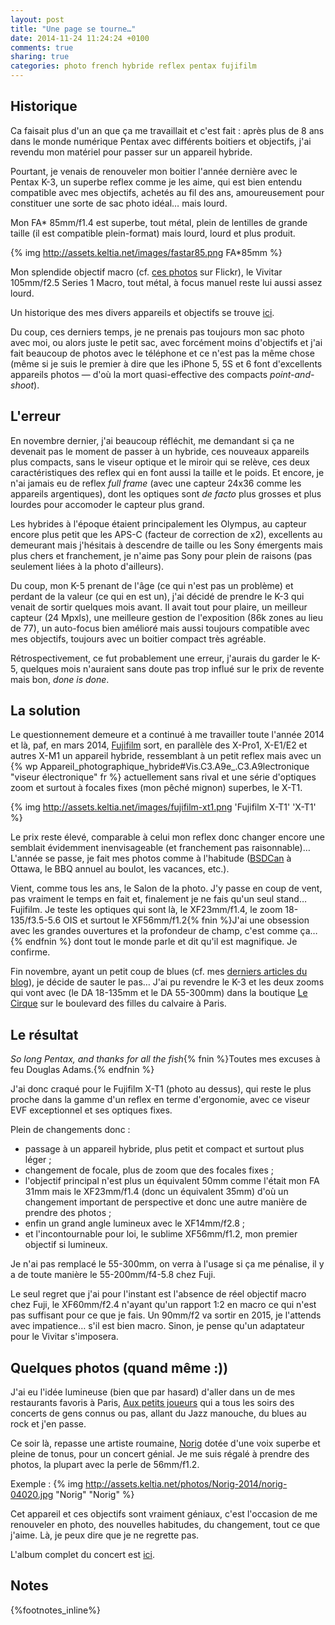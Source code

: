 ```yaml
---
layout: post
title: "Une page se tourne…"
date: 2014-11-24 11:24:24 +0100
comments: true
sharing: true
categories: photo french hybride reflex pentax fujifilm
---
```


## Historique

Ca faisait plus d'un an que ça me travaillait et c'est fait : après plus de 8 ans dans le monde numérique Pentax avec différents boitiers et objectifs, j'ai revendu mon matériel pour passer sur un appareil hybride.

Pourtant, je venais de renouveler mon boitier l'année dernière avec le Pentax K-3, un superbe reflex comme je les aime, qui est bien entendu compatible avec mes objectifs, achetés au fil des ans, amoureusement pour constituer une sorte de sac photo idéal… mais lourd.
<!--more-->
Mon FA* 85mm/f1.4 est superbe, tout métal, plein de lentilles de grande taille (il est compatible plein-format) mais lourd, lourd et plus produit.

{% img http://assets.keltia.net/images/fastar85.png FA*85mm %}

Mon splendide objectif macro (cf. [ces photos](https://www.flickr.com/search/?text=macros&sort=relevance&user_id=62014261%40N00) sur Flickr), le Vivitar 105mm/f2.5 Series 1 Macro, tout métal, à focus manuel reste lui aussi assez lourd.

Un historique des mes divers appareils et objectifs se trouve [ici](https://www.keltia.net/articles/photography/cameras/).

Du coup, ces derniers temps, je ne prenais pas toujours mon sac photo avec moi, ou alors juste le petit sac, avec forcément moins d'objectifs et j'ai fait beaucoup de photos avec le téléphone et ce n'est pas la même chose (même si je suis le premier à dire que les iPhone 5, 5S et 6 font d'excellents appareils photos — d'où la mort quasi-effective des compacts _point-and-shoot_).

## L'erreur

En novembre dernier, j'ai beaucoup réfléchit, me demandant si ça ne devenait pas le moment de passer à un hybride, ces nouveaux appareils plus compacts, sans le viseur optique et le miroir qui se relève, ces deux caractéristiques des reflex qui en font aussi la taille et le poids. Et encore, je n'ai jamais eu de reflex _full frame_ (avec une capteur 24x36 comme les appareils argentiques), dont les optiques sont _de facto_ plus grosses et plus lourdes pour accomoder le capteur plus grand.

Les hybrides à l'époque étaient principalement les Olympus, au capteur encore plus petit que les APS-C (facteur de correction de x2), excellents au demeurant mais j'hésitais à descendre de taille ou les Sony émergents mais plus chers et franchement, je n'aime pas Sony pour plein de raisons (pas seulement liées à la photo d'ailleurs).

Du coup, mon K-5 prenant de l'âge (ce qui n'est pas un problème) et perdant de la valeur (ce qui en est un), j'ai décidé de prendre le K-3 qui venait de sortir quelques mois avant. Il avait tout pour plaire, un meilleur capteur (24 Mpxls), une meilleure gestion de l'exposition (86k zones au lieu de 77), un auto-focus bien amélioré mais aussi toujours compatible avec mes objectifs, toujours avec un boitier compact très agréable.

Rétrospectivement, ce fut probablement une erreur, j'aurais du garder le K-5, quelques mois n'auraient sans doute pas trop influé sur le prix de revente mais bon, _done is done_.

## La solution

Le questionnement demeure et a continué à me travailler toute l'année 2014 et là, paf, en mars 2014, [Fujifilm](http://fujufilm.com/) sort, en parallèle des X-Pro1, X-E1/E2 et autres X-M1 un appareil hybride, ressemblant à un petit reflex mais avec un {% wp Appareil_photographique_hybride#Vis.C3.A9e_.C3.A9lectronique "viseur électronique" fr %} actuellement sans rival et une série d'optiques zoom et surtout à focales fixes (mon pêché mignon) superbes, le X-T1.

{% img http://assets.keltia.net/images/fujifilm-xt1.png 'Fujifilm X-T1' 'X-T1' %}

Le prix reste élevé, comparable à celui mon reflex donc changer encore une semblait évidemment inenvisageable (et franchement pas raisonnable)… L'année se passe, je fait mes photos comme à l'habitude ([BSDCan]() à Ottawa, le BBQ annuel au boulot, les vacances, etc.).

Vient, comme tous les ans, le Salon de la photo. J'y passe en coup de vent, pas vraiment le temps en fait et, finalement je ne fais qu'un seul stand… Fujifilm. Je teste les optiques qui sont là, le XF23mm/f1.4, le zoom 18-135/f3.5-5.6 OIS et surtout le XF56mm/f1.2{% fnin %}J'ai une obsession avec les grandes ouvertures et la profondeur de champ, c'est comme ça…{% endfnin %} dont tout le monde parle et dit qu'il est magnifique. Je confirme.

Fin novembre, ayant un petit coup de blues (cf. mes [derniers articles du blog](/categories/moi/)), je décide de sauter le pas… J'ai pu revendre le K-3 et les deux zooms qui vont avec (le DA 18-135mm et le DA 55-300mm) dans la boutique [Le Cirque](http://www.lecirque.fr/) sur le boulevard des filles du calvaire à Paris.

## Le résultat

_So long Pentax, and thanks for all the fish_{% fnin %}Toutes mes excuses à feu Douglas Adams.{% endfnin %}

J'ai donc craqué pour le Fujifilm X-T1 (photo au dessus), qui reste le plus proche dans la gamme d'un reflex en terme d'ergonomie, avec ce viseur EVF exceptionnel et ses optiques fixes.

Plein de changements donc :

- passage à un appareil hybride, plus petit et compact et surtout plus léger ;
- changement de focale, plus de zoom que des focales fixes ;
- l'objectif principal n'est plus un équivalent 50mm comme l'était mon FA 31mm mais le XF23mm/f1.4 (donc un équivalent 35mm) d'où un changement important de perspective et donc une autre manière de prendre des photos ;
- enfin un grand angle lumineux avec le XF14mm/f2.8 ;
- et l'incontournable pour loi, le sublime XF56mm/f1.2, mon premier objectif si lumineux.

Je n'ai pas remplacé le 55-300mm, on verra à l'usage si ça me pénalise, il y a de toute manière le 55-200mm/f4-5.8 chez Fuji.

Le seul regret que j'ai pour l'instant est l'absence de réel objectif macro chez Fuji, le XF60mm/f2.4 n'ayant qu'un rapport 1:2 en macro ce qui n'est pas suffisant pour ce que je fais. Un 90mm/f2 va sortir en 2015, je l'attends avec impatience… s'il est bien macro. Sinon, je pense qu'un adaptateur pour le Vivitar s'imposera.

## Quelques photos (quand même :))

J'ai eu l'idée lumineuse (bien que par hasard) d'aller dans un de mes restaurants favoris à Paris, [Aux petits joueurs](http://www.auxpetitsjoueurs.com) qui a tous les soirs des concerts de gens connus ou pas, allant du Jazz manouche, du blues au rock et j'en passe.

Ce soir là, repasse une artiste roumaine, [Norig](http://www.norig.fr/) dotée d'une voix superbe et pleine de tonus, pour un concert génial. Je me suis régalé à prendre des photos, la plupart avec la perle de 56mm/f1.2.

Exemple :
{% img http://assets.keltia.net/photos/Norig-2014/norig-04020.jpg "Norig" "Norig" %}

Cet appareil et ces objectifs sont vraiment géniaux, c'est l'occasion de me renouveler en photo, des nouvelles habitudes, du changement, tout ce que j'aime. Là, je peux dire que je ne regrette pas.

L'album complet du concert est [ici](http://assets.keltia.net/photos/Norig-2014/).

Notes
-----
{%footnotes_inline%}
